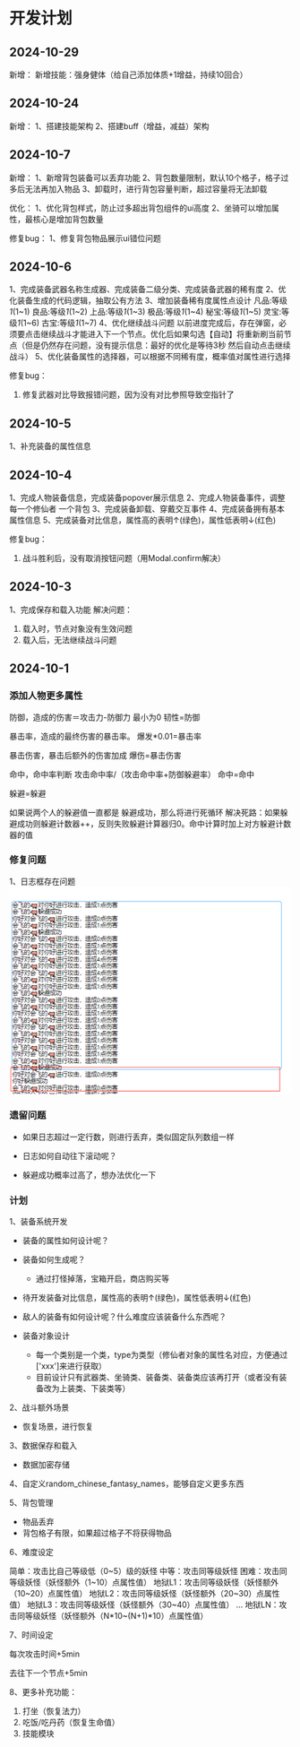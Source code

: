 # 开发计划

## 2024-10-29
新增：
新增技能：强身健体（给自己添加体质+1增益，持续10回合）

## 2024-10-24
新增：
1、搭建技能架构
2、搭建buff（增益，减益）架构

## 2024-10-7

新增：
1、新增背包装备可以丢弃功能
2、背包数量限制，默认10个格子，格子过多后无法再加入物品
3、卸载时，进行背包容量判断，超过容量将无法卸载

优化：
1、优化背包样式，防止过多超出背包组件的ui高度
2、坐骑可以增加属性，最核心是增加背包数量

修复bug：
1、修复背包物品展示ui错位问题

## 2024-10-6
1、完成装备武器名称生成器、完成装备二级分类、完成装备武器的稀有度
2、优化装备生成的代码逻辑，抽取公有方法
3、增加装备稀有度属性点设计
凡品:等级*1*(1~1)
良品:等级*1*(1~2)
上品:等级*1*(1~3)
极品:等级*1*(1~4)
秘宝:等级*1*(1~5)
灵宝:等级*1*(1~6)
古宝:等级*1*(1~7)
4、优化继续战斗问题
以前进度完成后，存在弹窗，必须要点击继续战斗才能进入下一个节点。优化后如果勾选【自动】将重新刷当前节点（但是仍然存在问题，没有提示信息：最好的优化是等待3秒 然后自动点击继续战斗）
5、优化装备属性的选择器，可以根据不同稀有度，概率值对属性进行选择

修复bug：
1. 修复武器对比导致报错问题，因为没有对比参照导致空指针了

## 2024-10-5
1、补充装备的属性信息

## 2024-10-4
1、完成人物装备信息，完成装备popover展示信息
2、完成人物装备事件，调整每一个修仙者 一个背包
3、完成装备卸载、穿戴交互事件
4、完成装备拥有基本属性信息
5、完成装备对比信息，属性高的表明↑(绿色)，属性低表明↓(红色)

修复bug：
1. 战斗胜利后，没有取消按钮问题（用Modal.confirm解决）

## 2024-10-3

1、完成保存和载入功能
解决问题：
1. 载入时，节点对象没有生效问题
2. 载入后，无法继续战斗问题


## 2024-10-1

### 添加人物更多属性

防御，造成的伤害＝攻击力-防御力  最小为0
韧性=防御

暴击率，造成的最终伤害的暴击率。
爆发*0.01=暴击率

暴击伤害，暴击后额外的伤害加成
爆伤=暴击伤害

命中，命中率判断 攻击命中率/（攻击命中率+防御躲避率）
命中=命中

躲避=躲避

如果说两个人的躲避值一直都是 躲避成功，那么将进行死循环
解决死路：如果躲避成功则躲避计数器++，反则失败躲避计算器归0。命中计算时加上对方躲避计数器的值

### 修复问题

1、日志框存在问题
![img.png](./img/img.png)


### 遗留问题

* 如果日志超过一定行数，则进行丢弃，类似固定队列数组一样

* 日志如何自动往下滚动呢？

* 躲避成功概率过高了，想办法优化一下

### 计划

1、装备系统开发

* 装备的属性如何设计呢？

* 装备如何生成呢？
  * 通过打怪掉落，宝箱开启，商店购买等
* 待开发装备对比信息，属性高的表明↑(绿色)，属性低表明↓(红色)

* 敌人的装备有如何设计呢？什么难度应该装备什么东西呢？
* 装备对象设计
  * 每一个类别是一个类，type为类型（修仙者对象的属性名对应，方便通过['xxx']来进行获取）
  * 目前设计只有武器类、坐骑类、装备类、装备类应该再打开（或者没有装备改为上装类、下装类等）

2、战斗额外场景

* 恢复场景，进行恢复

3、数据保存和载入

* 数据加密存储


4、自定义random_chinese_fantasy_names，能够自定义更多东西

5、背包管理

* 物品丢弃
* 背包格子有限，如果超过格子不将获得物品


6、难度设定

简单：攻击比自己等级低（0~5）级的妖怪
中等：攻击同等级妖怪
困难：攻击同等级妖怪（妖怪额外（1~10）点属性值）
地狱L1：攻击同等级妖怪（妖怪额外（10~20）点属性值）
地狱L2：攻击同等级妖怪（妖怪额外（20~30）点属性值）
地狱L3：攻击同等级妖怪（妖怪额外（30~40）点属性值）
...
地狱LN：攻击同等级妖怪（妖怪额外（N*10~(N+1)*10）点属性值）

7、时间设定

每次攻击时间+5min

去往下一个节点+5min

8、更多补充功能：
1. 打坐（恢复法力）
2. 吃饭/吃丹药（恢复生命值）
3. 技能模块